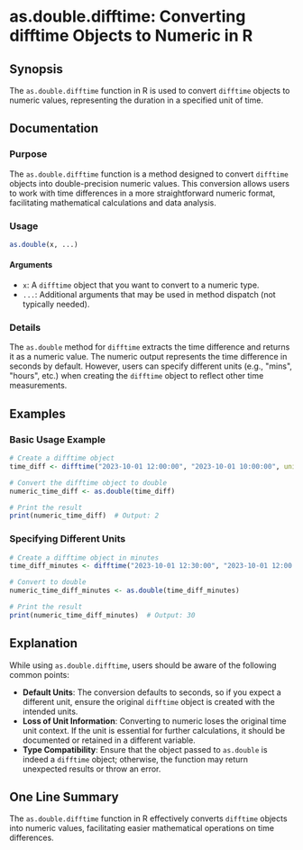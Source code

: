 <!--
Meta Description: # as.double.difftime: Converting difftime Objects to Numeric in R ## Synopsis The `as.double.difftime` function in R is used to convert `difftime` obj...
Meta Keywords: difftime, double, numeric, object, time
-->

# as.double.difftime: Converting difftime Objects to Numeric in R

## Synopsis
The `as.double.difftime` function in R is used to convert `difftime` objects to numeric values, representing the duration in a specified unit of time.

## Documentation

### Purpose
The `as.double.difftime` function is a method designed to convert `difftime` objects into double-precision numeric values. This conversion allows users to work with time differences in a more straightforward numeric format, facilitating mathematical calculations and data analysis.

### Usage
```R
as.double(x, ...)
```

#### Arguments
- `x`: A `difftime` object that you want to convert to a numeric type.
- `...`: Additional arguments that may be used in method dispatch (not typically needed).

### Details
The `as.double` method for `difftime` extracts the time difference and returns it as a numeric value. The numeric output represents the time difference in seconds by default. However, users can specify different units (e.g., "mins", "hours", etc.) when creating the `difftime` object to reflect other time measurements.

## Examples

### Basic Usage Example
```R
# Create a difftime object
time_diff <- difftime("2023-10-01 12:00:00", "2023-10-01 10:00:00", units = "hours")

# Convert the difftime object to double
numeric_time_diff <- as.double(time_diff)

# Print the result
print(numeric_time_diff)  # Output: 2
```

### Specifying Different Units
```R
# Create a difftime object in minutes
time_diff_minutes <- difftime("2023-10-01 12:30:00", "2023-10-01 12:00:00", units = "mins")

# Convert to double
numeric_time_diff_minutes <- as.double(time_diff_minutes)

# Print the result
print(numeric_time_diff_minutes)  # Output: 30
```

## Explanation
While using `as.double.difftime`, users should be aware of the following common points:

- **Default Units**: The conversion defaults to seconds, so if you expect a different unit, ensure the original `difftime` object is created with the intended units.
- **Loss of Unit Information**: Converting to numeric loses the original time unit context. If the unit is essential for further calculations, it should be documented or retained in a different variable.
- **Type Compatibility**: Ensure that the object passed to `as.double` is indeed a `difftime` object; otherwise, the function may return unexpected results or throw an error.

## One Line Summary
The `as.double.difftime` function in R effectively converts `difftime` objects into numeric values, facilitating easier mathematical operations on time differences.